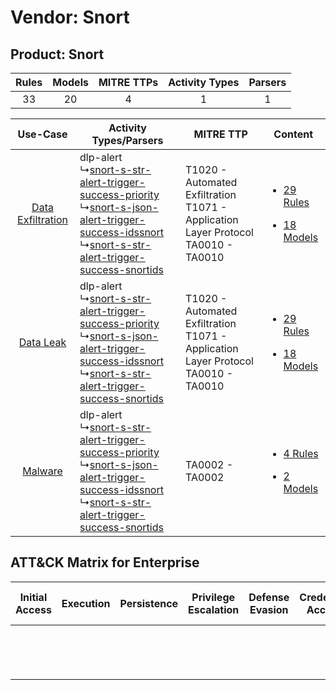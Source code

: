 Vendor: Snort
=============
Product: Snort
--------------
| Rules | Models | MITRE TTPs | Activity Types | Parsers |
|:-----:|:------:|:----------:|:--------------:|:-------:|
|  33   |   20   |     4      |       1        |    1    |

|    Use-Case    | Activity Types/Parsers    | MITRE TTP    | Content    |
|:----:| ---- | ---- | ---- |
| [Data Exfiltration](../../../UseCases/uc_data_exfiltration.md) |  dlp-alert<br> ↳[snort-s-str-alert-trigger-success-priority](Ps/pC_snortsstralerttriggersuccesspriority.md)<br> ↳[snort-s-json-alert-trigger-success-idssnort](Ps/pC_snortsjsonalerttriggersuccessidssnort.md)<br> ↳[snort-s-str-alert-trigger-success-snortids](Ps/pC_snortsstralerttriggersuccesssnortids.md)<br> | T1020 - Automated Exfiltration<br>T1071 - Application Layer Protocol<br>TA0010 - TA0010<br> | [<ul><li>29 Rules</li></ul><ul><li>18 Models</li></ul>](RM/r_m_snort_snort_Data_Exfiltration.md) |
|         [Data Leak](../../../UseCases/uc_data_leak.md)         |  dlp-alert<br> ↳[snort-s-str-alert-trigger-success-priority](Ps/pC_snortsstralerttriggersuccesspriority.md)<br> ↳[snort-s-json-alert-trigger-success-idssnort](Ps/pC_snortsjsonalerttriggersuccessidssnort.md)<br> ↳[snort-s-str-alert-trigger-success-snortids](Ps/pC_snortsstralerttriggersuccesssnortids.md)<br> | T1020 - Automated Exfiltration<br>T1071 - Application Layer Protocol<br>TA0010 - TA0010<br> | [<ul><li>29 Rules</li></ul><ul><li>18 Models</li></ul>](RM/r_m_snort_snort_Data_Leak.md)         |
|    [Malware](../../../UseCases/uc_malware.md)    |  dlp-alert<br> ↳[snort-s-str-alert-trigger-success-priority](Ps/pC_snortsstralerttriggersuccesspriority.md)<br> ↳[snort-s-json-alert-trigger-success-idssnort](Ps/pC_snortsjsonalerttriggersuccessidssnort.md)<br> ↳[snort-s-str-alert-trigger-success-snortids](Ps/pC_snortsstralerttriggersuccesssnortids.md)<br> | TA0002 - TA0002<br>    | [<ul><li>4 Rules</li></ul><ul><li>2 Models</li></ul>](RM/r_m_snort_snort_Malware.md)    |

ATT&CK Matrix for Enterprise
----------------------------
| Initial Access | Execution | Persistence | Privilege Escalation | Defense Evasion | Credential Access | Discovery | Lateral Movement | Collection | Command and Control                                                             | Exfiltration                                                                | Impact |
| -------------- | --------- | ----------- | -------------------- | --------------- | ----------------- | --------- | ---------------- | ---------- | ------------------------------------------------------------------------------- | --------------------------------------------------------------------------- | ------ |
|                |           |             |                      |                 |                   |           |                  |            | [Application Layer Protocol](https://attack.mitre.org/techniques/T1071)<br><br> | [Automated Exfiltration](https://attack.mitre.org/techniques/T1020)<br><br> |        |